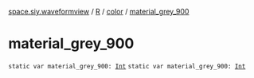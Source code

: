 [space.siy.waveformview](../../index.md) / [R](../index.md) / [color](index.md) / [material_grey_900](./material_grey_900.md)

# material_grey_900

`static var material_grey_900: `[`Int`](https://kotlinlang.org/api/latest/jvm/stdlib/kotlin/-int/index.html)
`static var material_grey_900: `[`Int`](https://kotlinlang.org/api/latest/jvm/stdlib/kotlin/-int/index.html)